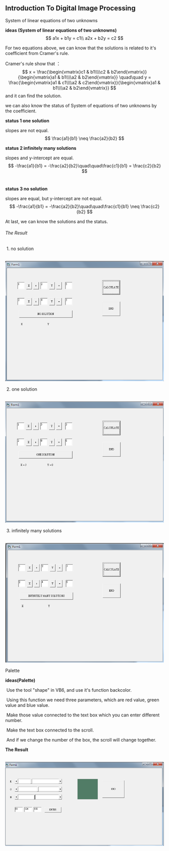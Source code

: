 ## Introduction To Digital Image Processing



 System of linear equations of two unknowns

 **ideas (System of linear equations of two unknowns)**	
$$
a1x + b1y = c1\\
 a2x + b2y = c2
$$

 For two equations above, we can know that the solutions is related to it's coefficient from Cramer's rule. 

 Cramer's rule show that ：
$$
 x = \frac{\begin{vmatrix}c1 & b1\\\\c2 & b2\end{vmatrix}}{\begin{vmatrix}a1 & b1\\\\a2 & b2\end{vmatrix}} \quad\quad y = \frac{\begin{vmatrix}a1 & c1\\\\a2 & c2\end{vmatrix}}{\begin{vmatrix}a1 & b1\\\\a2 & b2\end{vmatrix}}
$$
 and it can find the solution.

 we can also know the status of System of equations of two unknowns by the coefficient.

 **status 1 one solution**

 slopes are not equal.
$$
\frac{a1}{b1} \neq \frac{a2}{b2}	
$$

 **status 2 infinitely many solutions**

slopes and y-intercept are equal.
$$
 -\frac{a1}{b1} = -\frac{a2}{b2}\quad\quad\frac{c1}{b1} = \frac{c2}{b2}
$$
 ​	

 **status 3 no solution**

 slopes are equal, but y-intercept are not equal.
$$
-\frac{a1}{b1} = -\frac{a2}{b2}\quad\quad\frac{c1}{b1} \neq \frac{c2}{b2}
$$


At last, we can know the solutions and the status.



###### 		The Result 

​			1. no solution

​			![image](<https://github.com/Chiayuu/1071-Introduction-to-digital-image-processing/blob/master/ITDIP1-1.png>)

​			2. one solution

​			![image](<https://github.com/Chiayuu/1071-Introduction-to-digital-image-processing/blob/master/ITDIP1-2.png>)

​			3. infinitely many solutions		

​			![image](<https://github.com/Chiayuu/1071-Introduction-to-digital-image-processing/blob/master/ITDIP1-3.png>)





Palette



**ideas(Palette)**



​	Use the tool "shape" in VB6, and use it's function backcolor.

​	Using this function we need three parameters, which are red value, green value and blue value.

​	Make those value connected to the text box which you can enter different number.

​	Make the text box connected to the scroll.

​	And if we change the number of the box, the scroll will change together.



**The Result**



​	![image](<https://github.com/Chiayuu/1071-Introduction-to-digital-image-processing/blob/master/ITDIP1-4.png>)







